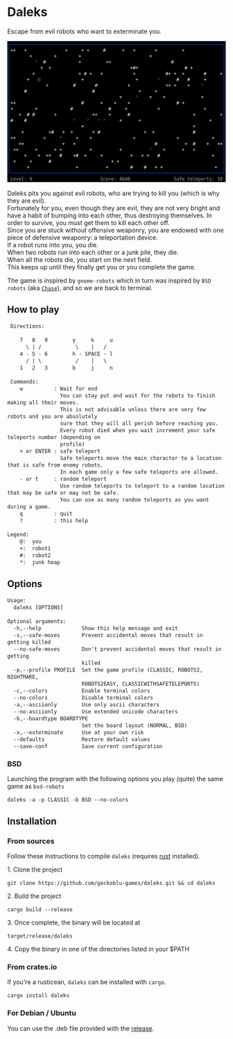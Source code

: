 # Daleks

Escape from evil robots who want to exterminate you.

![screenshot](screenshot.png)

Daleks pits you against evil robots, who are trying to kill you (which is why
they are evil).  
Fortunately for you, even though they are evil, they are not very bright
and have a habit of bumping into each other, thus destroying themselves.
In order to survive, you must get them to kill each other off.  
Since you are stuck without offensive weaponry, you are endowed with one
piece of defensive weaponry: a teleportation device.  
If a robot runs into you, you die.  
When two robots run into each other or a junk pile, they die.  
When all the robots die,
you start on the next field.  
This keeps up until they finally get you or you complete the game.

The game is inspired by `gnome-robots` which in turn was inspired by `BSD robots` (aka [`Chase`](https://en.wikipedia.org/wiki/Chase_(video_game))), and so we are back to terminal.


## How to play

```
 Directions:
 
    7   8   9        y     k     u
      \ | /           \    |   /
    4 - 5 - 6        h - SPACE - l
      / | \           /    |   \
    1   2   3        b     j     n

 Commands:
    w          : Wait for end
                 You can stay put and wait for the robots to finish making all their moves.
                 This is not advisable unless there are very few robots and you are absolutely
                 sure that they will all perish before reaching you.
                 Every robot died when you wait increment your safe teleports number (depending on
                 profile)
    + or ENTER : safe teleport
                 Safe teleports move the main character to a location that is safe from enemy robots.
                 In each game only a few safe teleports are allowed.
    - or t     : random teleport
                 Use random teleports to teleport to a random location that may be safe or may not be safe.
                 You can use as many random teleports as you want during a game.
    q          : quit
    ?          : this help
    
Legend:     
    @:  you
    +:  robot1
    #:  robot2
    *:  junk heap    
```

## Options

```
Usage:
  daleks [OPTIONS]

Optional arguments:
  -h,--help             Show this help message and exit
  -s,--safe-moves       Prevent accidental moves that result in getting killed
  --no-safe-moves       Don't prevent accidental moves that result in getting
                        killed
  -p,--profile PROFILE  Set the game profile (CLASSIC, ROBOTS2, NIGHTMARE,
                        ROBOTS2EASY, CLASSICWITHSAFETELEPORTS)
  -c,--colors           Enable terminal colors
  --no-colors           Disable terminal colors
  -a,--asciionly        Use only ascii characters
  --no-asciionly        Use extended unicode characters
  -b,--boardtype BOARDTYPE
                        Set the board layout (NORMAL, BSD)
  -x,--exterminate      Use at your own risk
  --defaults            Restore default values
  --save-conf           Save current configuration
```

### BSD

Launching the program with the following options you play (quite) the same game as `bsd-robots`

```
daleks -a -p CLASSIC -b BSD --no-colors
```

## Installation

### From sources
Follow these instructions to compile `daleks` (requires [rust](https://www.rust-lang.org/) installed).

1\. Clone the project 
 
 ```
 git clone https://github.com/geckoblu-games/daleks.git && cd daleks
 ```
 
2\. Build the project
 
 ```
 cargo build --release
 ```
 
3\. Once complete, the binary will be located at

```
target/release/daleks
```

4\. Copy the binary in one of the directories listed in your $PATH

### From crates.io
If you're a rusticean, `daleks` can be installed with `cargo`.

```
cargo install daleks
```

### For Debian / Ubuntu
You can use the .deb file provided with the [release](https://github.com/geckoblu-games/daleks/releases/).
